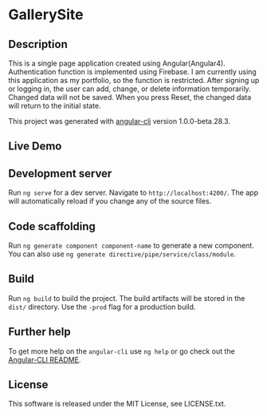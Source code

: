 # GallerySite

## Description
This is a single page application created using Angular(Angular4). Authentication function is implemented using Firebase.
I am currently using this application as my portfolio, so the function is restricted. 
After signing up or logging in, the user can add, change, or delete information temporarily. Changed data will not be saved. When you press Reset, the changed data will return to the initial state.

This project was generated with [angular-cli](https://github.com/angular/angular-cli) version 1.0.0-beta.28.3.

## Live Demo


## Development server
Run `ng serve` for a dev server. Navigate to `http://localhost:4200/`. The app will automatically reload if you change any of the source files.

## Code scaffolding

Run `ng generate component component-name` to generate a new component. You can also use `ng generate directive/pipe/service/class/module`.

## Build

Run `ng build` to build the project. The build artifacts will be stored in the `dist/` directory. Use the `-prod` flag for a production build.

## Further help

To get more help on the `angular-cli` use `ng help` or go check out the [Angular-CLI README](https://github.com/angular/angular-cli/blob/master/README.md).

## License
This software is released under the MIT License, see LICENSE.txt.


